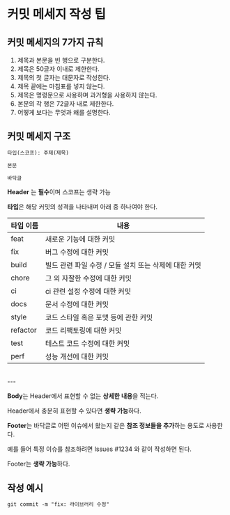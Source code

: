 # 커밋 메세지 작성 팁

## 커밋 메세지의 7가지 규칙

1. 제목과 본문을 빈 행으로 구분한다.
2. 제목은 50글자 이내로 제한한다.
3. 제목의 첫 글자는 대문자로 작성한다.
4. 제목 끝에는 마침표를 넣지 않는다.
5. 제목은 명령문으로 사용하며 과거형을 사용하지 않는다.
6. 본문의 각 행은 72글자 내로 제한한다.
7. 어떻게 보다는 무엇과 왜를 설명한다.

## 커밋 메세지 구조

```markdown
타입(스코프): 주제(제목)

본문

바닥글
```

**Header** 는 **필수**이며 스코프는 생략 가능

**타입**은 해당 커밋의 성격을 나타내며 아래 중 하나여야 한다.

타입 이름 | 내용
------- |-----
feat	|새로운 기능에 대한 커밋
fix	  | 버그 수정에 대한 커밋
build |	빌드 관련 파일 수정 / 모듈 설치 또는 삭제에 대한 커밋
chore |	그 외 자잘한 수정에 대한 커밋
ci	  | ci 관련 설정 수정에 대한 커밋
docs  |	문서 수정에 대한 커밋
style |	코드 스타일 혹은 포맷 등에 관한 커밋
refactor |	코드 리팩토링에 대한 커밋
test |	테스트 코드 수정에 대한 커밋
perf |	성능 개선에 대한 커밋
<br>
---

**Body**는 Header에서 표현할 수 없는 **상세한 내용**을 적는다.

Header에서 충분히 표현할 수 있다면 **생략 가능**하다.

**Footer**는 바닥글로 어떤 이슈에서 왔는지 같은 **참조 정보들을 추가**하는 용도로 사용한다.

예를 들어 특정 이슈를 참조하려면 Issues #1234 와 같이 작성하면 된다.

Footer는 **생략 가능**하다.

## 작성 예시
```markdown
git commit -m "fix: 라이브러리 수정"
```